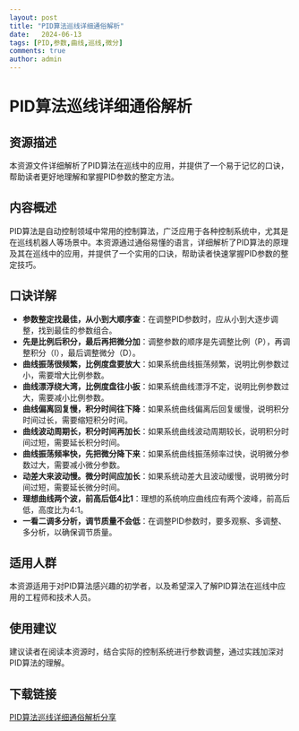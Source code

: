 ```yaml
---
layout: post
title: "PID算法巡线详细通俗解析"
date:   2024-06-13
tags: [PID,参数,曲线,巡线,微分]
comments: true
author: admin
---
```

# PID算法巡线详细通俗解析

## 资源描述

本资源文件详细解析了PID算法在巡线中的应用，并提供了一个易于记忆的口诀，帮助读者更好地理解和掌握PID参数的整定方法。

## 内容概述

PID算法是自动控制领域中常用的控制算法，广泛应用于各种控制系统中，尤其是在巡线机器人等场景中。本资源通过通俗易懂的语言，详细解析了PID算法的原理及其在巡线中的应用，并提供了一个实用的口诀，帮助读者快速掌握PID参数的整定技巧。

## 口诀详解

- **参数整定找最佳，从小到大顺序查**：在调整PID参数时，应从小到大逐步调整，找到最佳的参数组合。
- **先是比例后积分，最后再把微分加**：调整参数的顺序是先调整比例（P），再调整积分（I），最后调整微分（D）。
- **曲线振荡很频繁，比例度盘要放大**：如果系统曲线振荡频繁，说明比例参数过小，需要增大比例参数。
- **曲线漂浮绕大湾，比例度盘往小扳**：如果系统曲线漂浮不定，说明比例参数过大，需要减小比例参数。
- **曲线偏离回复慢，积分时间往下降**：如果系统曲线偏离后回复缓慢，说明积分时间过长，需要缩短积分时间。
- **曲线波动周期长，积分时间再加长**：如果系统曲线波动周期较长，说明积分时间过短，需要延长积分时间。
- **曲线振荡频率快，先把微分降下来**：如果系统曲线振荡频率过快，说明微分参数过大，需要减小微分参数。
- **动差大来波动慢。微分时间应加长**：如果系统动差大且波动缓慢，说明微分时间过短，需要延长微分时间。
- **理想曲线两个波，前高后低4比1**：理想的系统响应曲线应有两个波峰，前高后低，高度比为4:1。
- **一看二调多分析，调节质量不会低**：在调整PID参数时，要多观察、多调整、多分析，以确保调节质量。

## 适用人群

本资源适用于对PID算法感兴趣的初学者，以及希望深入了解PID算法在巡线中应用的工程师和技术人员。

## 使用建议

建议读者在阅读本资源时，结合实际的控制系统进行参数调整，通过实践加深对PID算法的理解。

## 下载链接

[PID算法巡线详细通俗解析分享](https://pan.quark.cn/s/6ab6ad671049)